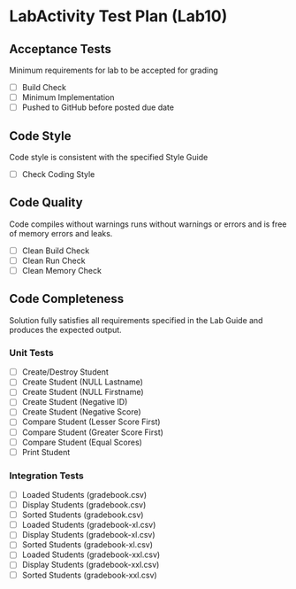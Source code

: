 # LabActivity Test Plan (Lab10)
## Acceptance Tests
Minimum requirements for lab to be accepted for grading
- [ ] Build Check
- [ ] Minimum Implementation
- [ ] Pushed to GitHub before posted due date

## Code Style
Code style is consistent with the specified Style Guide
- [ ] Check Coding Style

## Code Quality
Code compiles without warnings runs without warnings or errors and is free of memory errors and leaks.
- [ ] Clean Build Check
- [ ] Clean Run Check
- [ ] Clean Memory Check

## Code Completeness
Solution fully satisfies all requirements specified in the Lab Guide and produces the expected output.
### Unit Tests
- [ ] Create/Destroy Student
- [ ] Create Student (NULL Lastname)
- [ ] Create Student (NULL Firstname)
- [ ] Create Student (Negative ID)
- [ ] Create Student (Negative Score)
- [ ] Compare Student (Lesser Score First)
- [ ] Compare Student (Greater Score First)
- [ ] Compare Student (Equal Scores)
- [ ] Print Student
### Integration Tests
- [ ] Loaded Students (gradebook.csv)
- [ ] Display Students (gradebook.csv)
- [ ] Sorted Students (gradebook.csv)
- [ ] Loaded Students (gradebook-xl.csv)
- [ ] Display Students (gradebook-xl.csv)
- [ ] Sorted Students (gradebook-xl.csv)
- [ ] Loaded Students (gradebook-xxl.csv)
- [ ] Display Students (gradebook-xxl.csv)
- [ ] Sorted Students (gradebook-xxl.csv)
